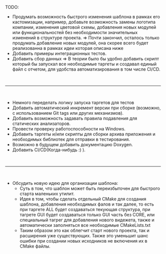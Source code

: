 TODO:
- Продумать возможность быстрого изменения шаблона в рамках его кастомизации, например, добавьте возможность замены логотипа компании, изменения цветовой схемы, добавления новых модулей или функциональностей без необходимости значительных изменений в структуре проекта.  => Почти закончил, осталось только продумать добавление новых модулей, она скорее всего будет реализованна в рамках идеи которая описана ниже
- Добавить примеры интеграционных тестов.
- Добавить сбор данных => В теории было бы удобно добавить скрипт который бы запускал все необходимые таргеты и создавал единый файл с отчетом, для удобства автоматизирования в том числе CI/CD.

<br>

***

<br>

- Немного переделать логику запуска таргетов для тестов
- Добавить автоматический инкремент версии при сборке (возможно, с использованием Git tags или других механизмов).
- Добавить возможность задавать правила подавления для статических анализаторов.
- Провести проверку работоспособности на Windows.
- Добавить таргеты и/или скрипты для сборки архива приложения и необходимых библиотек для отправки в тестирования.
- Возможно в будущем добавить документацию Doxygen.
- Добавить CI/CD(Когда-нибудь :) ).

<br>

***

<br>

- Обсудить новую идею для организации шаблона:
  * Суть в том, что шаблон может быть переизбыточен для быстрого старта маленьких утилит.
  * Идея в том, чтобы сделать отдельный CMake для создания шаблона, добавления необходимых фалов и так далее, то есть при таргете ALL будет создаваться текующая структура, при тагрете GUI будет создаваться только GUI часть без CORE, или специальный тагрег для добавления нового видежета, также и автоматически заполняться все необходимые CMakeLists.txt
  * Таким образом это как облегчит старт нового проекта, так и расширения уже существующих. Также это уменьшит шанс ошибки при создании новых исходников не включения их в CMake файлы.
